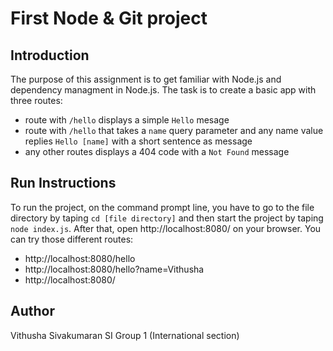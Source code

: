 # First Node & Git project

## Introduction

The purpose of this assignment is to get familiar with Node.js and dependency managment in Node.js. The task is to create a basic app with three routes:
- route with `/hello` displays a simple `Hello` mesage
- route with `/hello` that takes a `name` query parameter and any name value replies `Hello [name]` with a short sentence as message
- any other routes displays a 404 code with a `Not Found` message

## Run Instructions

To run the project, on the command prompt line, you have to go to the file directory by taping `cd [file directory]` and then start the project by taping `node index.js`. After that, open http://localhost:8080/ on your browser. You can try those different routes:
- http://localhost:8080/hello
- http://localhost:8080/hello?name=Vithusha 
- http://localhost:8080/


## Author

Vithusha Sivakumaran 
SI Group 1 (International section)